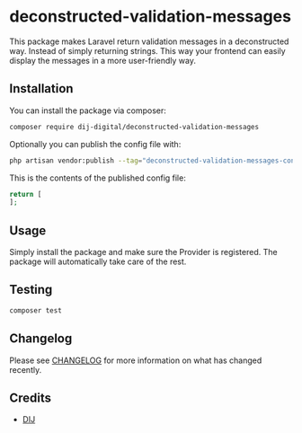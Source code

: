 # deconstructed-validation-messages

This package makes Laravel return validation messages in a deconstructed way. Instead of simply returning strings. This way your frontend can easily display the messages in a more user-friendly way.

## Installation

You can install the package via composer:

```bash
composer require dij-digital/deconstructed-validation-messages
```

Optionally you can publish the config file with:

```bash
php artisan vendor:publish --tag="deconstructed-validation-messages-config"
```

This is the contents of the published config file:

```php
return [
];
```

## Usage

Simply install the package and make sure the Provider is registered. The package will automatically take care of the rest.

## Testing

```bash
composer test
```

## Changelog

Please see [CHANGELOG](CHANGELOG.md) for more information on what has changed recently.

## Credits

- [DIJ](https://github.com/DIJ-Digital)
